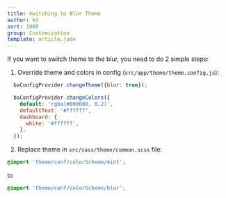 ```yaml
---
title: Switching to Blur Theme
author: kd
sort: 1000
group: Customization
template: article.jade
---
```


If you want to switch theme to the blur, you need to do 2 simple steps:

1) Override theme and colors in config (`src/app/theme/theme.config.js`):
```javascript
  baConfigProvider.changeTheme({blur: true});

  baConfigProvider.changeColors({
    default: 'rgba(#000000, 0.2)',
    defaultText: '#ffffff',
    dashboard: {
      white: '#ffffff',
    },
  });
```

2) Replace theme in `src/sass/theme/common.scss` file:

```scss
@import 'theme/conf/colorScheme/mint';
```

to

```scss
@import 'theme/conf/colorScheme/blur';
```